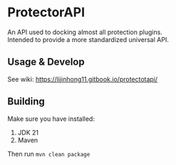 ProtectorAPI
=
An API used to docking almost all protection plugins.  
Intended to provide a more standardized universal API.

## Usage & Develop
See wiki: https://lijinhong11.gitbook.io/protectotapi/

## Building
Make sure you have installed:
1. JDK 21
2. Maven

Then run 
`mvn clean package`
